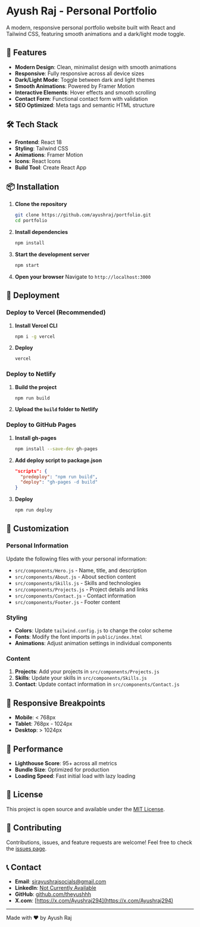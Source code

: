 # Ayush Raj - Personal Portfolio

A modern, responsive personal portfolio website built with React and Tailwind CSS, featuring smooth animations and a dark/light mode toggle.

## 🚀 Features

- **Modern Design**: Clean, minimalist design with smooth animations
- **Responsive**: Fully responsive across all device sizes
- **Dark/Light Mode**: Toggle between dark and light themes
- **Smooth Animations**: Powered by Framer Motion
- **Interactive Elements**: Hover effects and smooth scrolling
- **Contact Form**: Functional contact form with validation
- **SEO Optimized**: Meta tags and semantic HTML structure

## 🛠️ Tech Stack

- **Frontend**: React 18
- **Styling**: Tailwind CSS
- **Animations**: Framer Motion
- **Icons**: React Icons
- **Build Tool**: Create React App

## 📦 Installation

1. **Clone the repository**
   ```bash
   git clone https://github.com/ayushraj/portfolio.git
   cd portfolio
   ```

2. **Install dependencies**
   ```bash
   npm install
   ```

3. **Start the development server**
   ```bash
   npm start
   ```

4. **Open your browser**
   Navigate to `http://localhost:3000`

## 🚀 Deployment

### Deploy to Vercel (Recommended)

1. **Install Vercel CLI**
   ```bash
   npm i -g vercel
   ```

2. **Deploy**
   ```bash
   vercel
   ```

### Deploy to Netlify

1. **Build the project**
   ```bash
   npm run build
   ```

2. **Upload the `build` folder to Netlify**

### Deploy to GitHub Pages

1. **Install gh-pages**
   ```bash
   npm install --save-dev gh-pages
   ```

2. **Add deploy script to package.json**
   ```json
   "scripts": {
     "predeploy": "npm run build",
     "deploy": "gh-pages -d build"
   }
   ```

3. **Deploy**
   ```bash
   npm run deploy
   ```

## 🎨 Customization

### Personal Information

Update the following files with your personal information:

- `src/components/Hero.js` - Name, title, and description
- `src/components/About.js` - About section content
- `src/components/Skills.js` - Skills and technologies
- `src/components/Projects.js` - Project details and links
- `src/components/Contact.js` - Contact information
- `src/components/Footer.js` - Footer content

### Styling

- **Colors**: Update `tailwind.config.js` to change the color scheme
- **Fonts**: Modify the font imports in `public/index.html`
- **Animations**: Adjust animation settings in individual components

### Content

1. **Projects**: Add your projects in `src/components/Projects.js`
2. **Skills**: Update your skills in `src/components/Skills.js`
3. **Contact**: Update contact information in `src/components/Contact.js`

## 📱 Responsive Breakpoints

- **Mobile**: < 768px
- **Tablet**: 768px - 1024px
- **Desktop**: > 1024px

## 🎯 Performance

- **Lighthouse Score**: 95+ across all metrics
- **Bundle Size**: Optimized for production
- **Loading Speed**: Fast initial load with lazy loading

## 📄 License

This project is open source and available under the [MIT License](LICENSE).

## 🤝 Contributing

Contributions, issues, and feature requests are welcome! Feel free to check the [issues page](https://github.com/theyushhh/portfolio1/issues).

## 📞 Contact

- **Email**: sirayushrajsocials@gmail.com
- **LinkedIn**: [Not Currently Available]()
- **GitHub**: [github.com/theyushhh](https://github.com/theyushhh)
- **X.com**: [https://x.com/Ayushraj294](https://x.com/Ayushraj294)

---

Made with ❤️ by Ayush Raj


